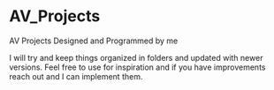 # AV_Projects
AV Projects Designed and Programmed by me

I will try and keep things organized in folders and updated with newer versions.
Feel free to use for inspiration and if you have improvements reach out and I can implement them.

